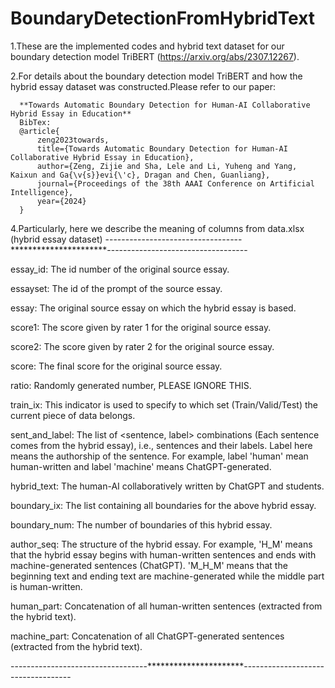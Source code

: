 # BoundaryDetectionFromHybridText

1.These are the implemented codes and hybrid text dataset for our boundary detection model TriBERT (https://arxiv.org/abs/2307.12267).

2.For details about the boundary detection model TriBERT and how the hybrid essay dataset was constructed.Please refer to our paper:

      **Towards Automatic Boundary Detection for Human-AI Collaborative Hybrid Essay in Education**
      BibTex:
      @article{
          zeng2023towards,
          title={Towards Automatic Boundary Detection for Human-AI Collaborative Hybrid Essay in Education},
          author={Zeng, Zijie and Sha, Lele and Li, Yuheng and Yang, Kaixun and Ga{\v{s}}evi{\'c}, Dragan and Chen, Guanliang},
          journal={Proceedings of the 38th AAAI Conference on Artificial Intelligence},
          year={2024}
      }
      
4.Particularly, here we describe the meaning of columns from data.xlsx (hybrid essay dataset)
----------------------------------**********************-----------------------------------

essay_id: The id number of the original source essay.

essayset: The id of the prompt of the source essay.

essay: The original source essay on which the hybrid essay is based.

score1:	The score given by rater 1 for the original source essay.

score2: The score given by rater 2 for the original source essay.

score: The final score for the original source essay.

ratio: Randomly generated number, PLEASE IGNORE THIS.

train_ix: This indicator is used to specify to which set (Train/Valid/Test) the current piece of data belongs.

sent_and_label: The list of <sentence, label> combinations (Each sentence comes from the hybrid essay), i.e., sentences and their labels.  Label here means the 
authorship of the sentence. For example, label 'human' mean human-written and label 'machine' means ChatGPT-generated.

hybrid_text: The human-AI collaboratively written by ChatGPT and students.

boundary_ix: The list containing all boundaries for the above hybrid essay.

boundary_num: The number of boundaries of this hybrid essay.

author_seq: The structure of the hybrid essay. For example, 'H_M' means that the hybrid essay begins with human-written sentences and ends with machine-generated 
sentences (ChatGPT). 'M_H_M' means that the beginning text and ending text are machine-generated while the middle part is human-written.

human_part: Concatenation of all human-written sentences (extracted from the hybrid text).

machine_part: Concatenation of all ChatGPT-generated sentences (extracted from the hybrid text).



----------------------------------**********************-----------------------------------
